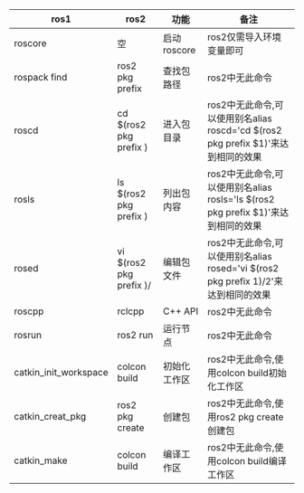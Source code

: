 |ros1|ros2|功能|备注|
|---|---|---|---|
|roscore|空|启动roscore|ros2仅需导入环境变量即可|
|rospack find <pkgname>|ros2 pkg prefix <pkgname>|查找包路径|ros2中无此命令|
|roscd <pkgname>|cd $(ros2 pkg prefix <pkgname>)|进入包目录|ros2中无此命令,可以使用别名alias roscd='cd $(ros2 pkg prefix $1)'来达到相同的效果|
|rosls <pkgname>|ls $(ros2 pkg prefix <pkgname>)|列出包内容|ros2中无此命令,可以使用别名alias rosls='ls $(ros2 pkg prefix $1)'来达到相同的效果|
|rosed <pkgname> <file>|vi $(ros2 pkg prefix <pkgname>)/<file>|编辑包文件|ros2中无此命令,可以使用别名alias rosed='vi $(ros2 pkg prefix $1)/$2'来达到相同的效果|
|roscpp|rclcpp|C++ API|ros2中无此命令|
|rosrun|ros2 run|运行节点|ros2中无此命令|
|catkin_init_workspace|colcon build|初始化工作区|ros2中无此命令,使用colcon build初始化工作区|
|catkin_creat_pkg|ros2 pkg create|创建包|ros2中无此命令,使用ros2 pkg create创建包|
|catkin_make|colcon build|编译工作区|ros2中无此命令,使用colcon build编译工作区|
